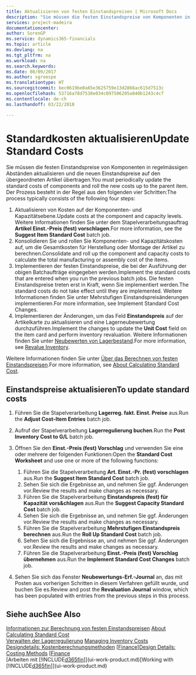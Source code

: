 ```yaml
---
title: Aktualisieren von festen Einstandspreisen | Microsoft Docs
description: "Sie müssen die festen Einstandspreise von Komponenten in regelmässigen Abständen aktualisieren und die neuen Einstandspreise auf den übergeordneten Artikel übertragen."
services: project-madeira
documentationcenter: 
author: SorenGP
ms.service: dynamics365-financials
ms.topic: article
ms.devlang: na
ms.tgt_pltfrm: na
ms.workload: na
ms.search.keywords: 
ms.date: 08/09/2017
ms.author: sgroespe
ms.translationtype: HT
ms.sourcegitcommit: bec0619be0a65e3625759e13d2866ac615d7513c
ms.openlocfilehash: 53716a78d7538e034c097506205a840b1243c4cf
ms.contentlocale: de-ch
ms.lasthandoff: 03/22/2018

---
```

# <a name="update-standard-costs"></a><span data-ttu-id="9e755-103">Standardkosten aktualisieren</span><span class="sxs-lookup"><span data-stu-id="9e755-103">Update Standard Costs</span></span>
<span data-ttu-id="9e755-104">Sie müssen die festen Einstandspreise von Komponenten in regelmässigen Abständen aktualisieren und die neuen Einstandspreise auf den übergeordneten Artikel übertragen.</span><span class="sxs-lookup"><span data-stu-id="9e755-104">You must periodically update the standard costs of components and roll the new costs up to the parent item.</span></span> <span data-ttu-id="9e755-105">Der Prozess besteht in der Regel aus den folgenden vier Schritten:</span><span class="sxs-lookup"><span data-stu-id="9e755-105">The process typically consists of the following four steps:</span></span>  

1.  <span data-ttu-id="9e755-106">Aktualisieren von Kosten auf der Komponenten- und Kapazitätsebene.</span><span class="sxs-lookup"><span data-stu-id="9e755-106">Update costs at the component and capacity levels.</span></span> <span data-ttu-id="9e755-107">Weitere Informationen finden Sie unter dem Stapelverarbeitungsauftrag **Artikel Einst.-Preis (fest) vorschlagen**.</span><span class="sxs-lookup"><span data-stu-id="9e755-107">For more information, see the **Suggest Item Standard Cost** batch job.</span></span>  
2.  <span data-ttu-id="9e755-108">Konsolidieren Sie und rollen Sie Komponenten- und Kapazitätskosten auf, um die Gesamtkosten für Herstellung oder Montage der Artikel zu berechnen.</span><span class="sxs-lookup"><span data-stu-id="9e755-108">Consolidate and roll up the component and capacity costs to calculate the total manufacturing or assembly cost of the items.</span></span>  
3.  <span data-ttu-id="9e755-109">Implementieren der festen Einstandspreise, die bei der Ausführung der obigen Batchaufträge eingegeben werden.</span><span class="sxs-lookup"><span data-stu-id="9e755-109">Implement the standard costs that are entered when you run the previous batch jobs.</span></span> <span data-ttu-id="9e755-110">Die festen Einstandspreise treten erst in Kraft, wenn Sie implementiert werden.</span><span class="sxs-lookup"><span data-stu-id="9e755-110">The standard costs do not take effect until they are implemented.</span></span> <span data-ttu-id="9e755-111">Weitere Informationen finden Sie unter Mehrstufigen Einstandspreisänderungen implementieren.</span><span class="sxs-lookup"><span data-stu-id="9e755-111">For more information, see Implement Standard Cost Changes.</span></span>  
4.  <span data-ttu-id="9e755-112">Implementieren der Änderungen, um das Feld **Einstandspreis** auf der Artikelkarte zu aktualisieren und eine Lagerneubewertung durchzuführen.</span><span class="sxs-lookup"><span data-stu-id="9e755-112">Implement the changes to update the **Unit Cost** field on the item card and perform inventory revaluation.</span></span> <span data-ttu-id="9e755-113">Weitere Informationen finden Sie unter [Neubewerten von Lagerbestand](inventory-how-revalue-inventory.md).</span><span class="sxs-lookup"><span data-stu-id="9e755-113">For more information, see [Revalue Inventory](inventory-how-revalue-inventory.md).</span></span>  

<span data-ttu-id="9e755-114">Weitere Informationen finden Sie unter [Über das Berechnen von festen Einstandspreisen](finance-about-calculating-standard-cost.md).</span><span class="sxs-lookup"><span data-stu-id="9e755-114">For more information, see [About Calculating Standard Cost](finance-about-calculating-standard-cost.md).</span></span>  
## <a name="to-update-standard-costs"></a><span data-ttu-id="9e755-115">Einstandspreise aktualisieren</span><span class="sxs-lookup"><span data-stu-id="9e755-115">To update standard costs</span></span>  
1.  <span data-ttu-id="9e755-116">Führen Sie die Stapelverarbeitung **Lagerreg. fakt. Einst. Preise** aus.</span><span class="sxs-lookup"><span data-stu-id="9e755-116">Run the **Adjust Cost-Item Entries** batch job.</span></span>  
2.  <span data-ttu-id="9e755-117">Aufruf der Stapelverarbeitung **Lagerregulierung buchen**.</span><span class="sxs-lookup"><span data-stu-id="9e755-117">Run the **Post Inventory Cost to G/L** batch job.</span></span>  
3.  <span data-ttu-id="9e755-118">Öffnen Sie den **Einst.-Preis (fest) Vorschlag** und verwenden Sie eine oder mehrere der folgenden Funktionen:</span><span class="sxs-lookup"><span data-stu-id="9e755-118">Open the **Standard Cost Worksheet** and use one or more of the following functions:</span></span>  

    1.  <span data-ttu-id="9e755-119">Führen Sie die Stapelverarbeitung **Art. Einst.-Pr. (fest) vorschlagen** aus.</span><span class="sxs-lookup"><span data-stu-id="9e755-119">Run the **Suggest Item Standard Cost** batch job.</span></span>  
    2.  <span data-ttu-id="9e755-120">Sehen Sie sich die Ergebnisse an, und nehmen Sie ggf. Änderungen vor.</span><span class="sxs-lookup"><span data-stu-id="9e755-120">Review the results and make changes as necessary.</span></span>  
    3.  <span data-ttu-id="9e755-121">Führen Sie die Stapelverarbeitung **Einstandspreis (fest) für Kapazität vors&chlagen** aus.</span><span class="sxs-lookup"><span data-stu-id="9e755-121">Run the **Suggest Capacity Standard Cost** batch job.</span></span>  
    4.  <span data-ttu-id="9e755-122">Sehen Sie sich die Ergebnisse an, und nehmen Sie ggf. Änderungen vor.</span><span class="sxs-lookup"><span data-stu-id="9e755-122">Review the results and make changes as necessary.</span></span>
    5. <span data-ttu-id="9e755-123">Führen Sie die Stapelverarbeitung **Mehrstufigen Einstandspreis berechnen** aus.</span><span class="sxs-lookup"><span data-stu-id="9e755-123">Run the **Roll Up Standard Cost** batch job.</span></span>
    6.  <span data-ttu-id="9e755-124">Sehen Sie sich die Ergebnisse an, und nehmen Sie ggf. Änderungen vor.</span><span class="sxs-lookup"><span data-stu-id="9e755-124">Review the results and make changes as necessary.</span></span>
    7.  <span data-ttu-id="9e755-125">Führen Sie die Stapelverarbeitung **Einst.-Preis (fest) Vorschlag übernehmen** aus.</span><span class="sxs-lookup"><span data-stu-id="9e755-125">Run the **Implement Standard Cost Changes** batch job.</span></span>  
4.  <span data-ttu-id="9e755-126">Sehen Sie sich das Fenster **Neubewertungs-Erf.-Journal** an, das mit Posten aus vorherigen Schritten in diesem Verfahren gefüllt wurde, und buchen Sie es.</span><span class="sxs-lookup"><span data-stu-id="9e755-126">Review and post the **Revaluation Journal** window, which has been populated with entries from the previous steps in this process.</span></span>  

## <a name="see-also"></a><span data-ttu-id="9e755-127">Siehe auch</span><span class="sxs-lookup"><span data-stu-id="9e755-127">See Also</span></span>  
 <span data-ttu-id="9e755-128">[Informationen zur Berechnung von festen Einstandspreisen](finance-about-calculating-standard-cost.md) </span><span class="sxs-lookup"><span data-stu-id="9e755-128">[About Calculating Standard Cost](finance-about-calculating-standard-cost.md) </span></span>  
 <span data-ttu-id="9e755-129">[Verwalten der Lagerregulierung](finance-manage-inventory-costs.md) </span><span class="sxs-lookup"><span data-stu-id="9e755-129">[Managing Inventory Costs](finance-manage-inventory-costs.md) </span></span>  
 <span data-ttu-id="9e755-130">[Designdetails: Kostenberechnungsmethoden](design-details-costing-methods.md) [[Finance](finance.md)]</span><span class="sxs-lookup"><span data-stu-id="9e755-130">[Design Details: Costing Methods](design-details-costing-methods.md) [[Finance](finance.md)</span></span>  
 <span data-ttu-id="9e755-131">[Arbeiten mit [!INCLUDE[d365fin](includes/d365fin_md.md)]](ui-work-product.md)</span><span class="sxs-lookup"><span data-stu-id="9e755-131">[Working with [!INCLUDE[d365fin](includes/d365fin_md.md)]](ui-work-product.md)</span></span>  


